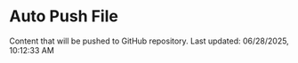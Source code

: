 # Auto Push File

Content that will be pushed to GitHub repository.
Last updated: 06/28/2025, 10:12:33 AM